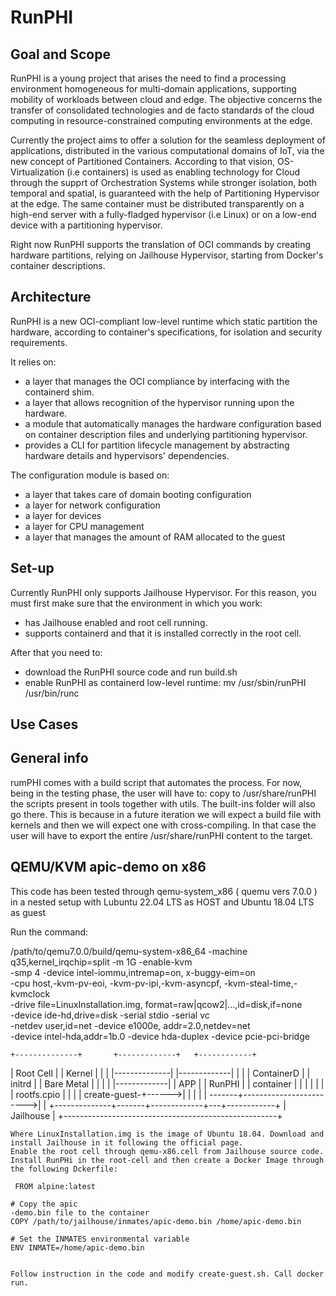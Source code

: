 # RunPHI

## Goal and Scope

RunPHI is a young project that arises the need to find a processing environment homogeneous for multi-domain applications, supporting mobility of workloads between cloud and edge.
The objective concerns the transfer of consolidated technologies and de facto standards of the cloud computing in resource-constrained computing environments at the edge.

Currently the project aims to offer a solution for the seamless deployment of applications, distributed in the various computational domains of IoT, via the new concept of Partitioned Containers.
According to that vision, OS-Virtualization (i.e containers) is used as enabling technology for Cloud through the supprt of Orchestration Systems while stronger isolation, both temporal and spatial, is guaranteed with the help of Partitioning Hypervisor at the edge.
The same container must be distributed transparently on a high-end server with a fully-fladged hypervisor (i.e Linux) or on a low-end device with a partitioning hypervisor.

Right now RunPHI supports the translation of OCI commands by creating hardware partitions, relying on Jailhouse Hypervisor, starting from Docker's container descriptions.

## Architecture 

RunPHI is a new OCI-compliant low-level runtime which static partition the hardware, according to container's specifications, for isolation and security requirements. 

It relies on:
- a layer that manages the OCI compliance by interfacing with the containerd shim.
- a layer that allows recognition of the hypervisor running upon the hardware.
- a module that automatically manages the hardware configuration based on container description files and underlying partitioning hypervisor.
- provides a CLI for partition lifecycle management by abstracting hardware details and hypervisors' dependencies.

The configuration module is based on:
- a layer that takes care of domain booting configuration
- a layer for network configuration
- a layer for devices
- a layer for CPU management
- a layer that manages the amount of RAM allocated to the guest

## Set-up 

Currently RunPHI only supports Jailhouse Hypervisor. 
For this reason, you must first make sure that the environment in which you work:
- has Jailhouse enabled and root cell running.
- supports containerd and that it is installed correctly in the root cell.

After that you need to:
- download the RunPHI source code and run build.sh
- enable RunPHI as containerd low-level runtime:     mv /usr/sbin/runPHI /usr/bin/runc

## Use Cases 

## General info
rumPHI comes with a build script that automates the process. For now, being in the testing phase, the user will have to:
copy to /usr/share/runPHI
the scripts present in tools together with utils. The built-ins folder will also go there. This is because in a future iteration we will expect a build file with kernels and then we will expect one with cross-compiling. In that case the user will have to export the entire /usr/share/runPHI content to the target.

## QEMU/KVM apic-demo on x86

This code has been tested through qemu-system_x86 ( quemu vers 7.0.0 ) in a nested setup with Lubuntu 22.04 LTS as HOST and Ubuntu 18.04 LTS as guest

Run the command: 

/path/to/qemu7.0.0/build/qemu-system-x86_64 -machine
    q35,kernel_irqchip=split -m 1G -enable-kvm \
    -smp 4 -device intel-iommu,intremap=on,
    x-buggy-eim=on \
    -cpu host,-kvm-pv-eoi,
    -kvm-pv-ipi,-kvm-asyncpf,
    -kvm-steal-time,-kvmclock \
    -drive file=LinuxInstallation.img, 
    format=raw|qcow2|...,id=disk,if=none \
    -device ide-hd,drive=disk -serial stdio -serial vc \
    -netdev user,id=net -device e1000e,
    addr=2.0,netdev=net \
    -device intel-hda,addr=1b.0 
    -device hda-duplex 
    -device pcie-pci-bridge 
    
    +--------------+  	   +-------------+	 +------------+
|  Root Cell   | 	   |   Kernel 	 |	 |	          |
|--------------|  	   |-------------|	 |	          |
| ContainerD   |  	   |   initrd    |	 | Bare Metal |
|     |        |  	   |-------------|	 |    APP     |
|   RunPHI     |  	   |  container  |	 |	          |
|     |        |  	   | rootfs.cpio |	 |	          |
| create-guest-+------>|             |	 |	          |
|      \-------+------------------------>|	          | 
+--------------+-------+-------------+---+------------+
|                         Jailhouse              	  |
+-----------------------------------------------------+
    
   
    Where LinuxInstallation.img is the image of Ubuntu 18.04. Download and install Jailhouse in it following the official page. 
    Enable the root cell through qemu-x86.cell from Jailhouse source code. Install RunPHi in the root-cell and then create a Docker Image through the following Dckerfile: 
    
     FROM alpine:latest

    # Copy the apic
    -demo.bin file to the container
    COPY /path/to/jailhouse/inmates/apic-demo.bin /home/apic-demo.bin
    
    # Set the INMATES environmental variable
    ENV INMATE=/home/apic-demo.bin
    
    
    Follow instruction in the code and modify create-guest.sh. Call docker run.
